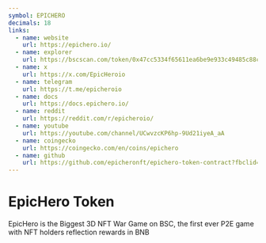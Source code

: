 ```yaml
---
symbol: EPICHERO
decimals: 18
links:
  - name: website
    url: https://epichero.io/
  - name: explorer
    url: https://bscscan.com/token/0x47cc5334f65611ea6be9e933c49485c88c17f5f0
  - name: x
    url: https://x.com/EpicHeroio
  - name: telegram
    url: https://t.me/epicheroio
  - name: docs
    url: https://docs.epichero.io/
  - name: reddit
    url: https://reddit.com/r/epicheroio/
  - name: youtube
    url: https://youtube.com/channel/UCwvzcKP6hp-9Ud21iyeA_aA
  - name: coingecko
    url: https://coingecko.com/en/coins/epichero
  - name: github
    url: https://github.com/epicheronft/epichero-token-contract?fbclid=IwAR0irxgUcWDejbebFNa08qYalvg5SpNlbwWWuTcRSIKAKjbLvlANcy8BQsU
---
```


# EpicHero Token

EpicHero is the Biggest 3D NFT War Game on BSC, the first ever P2E game with NFT holders reflection rewards in BNB
